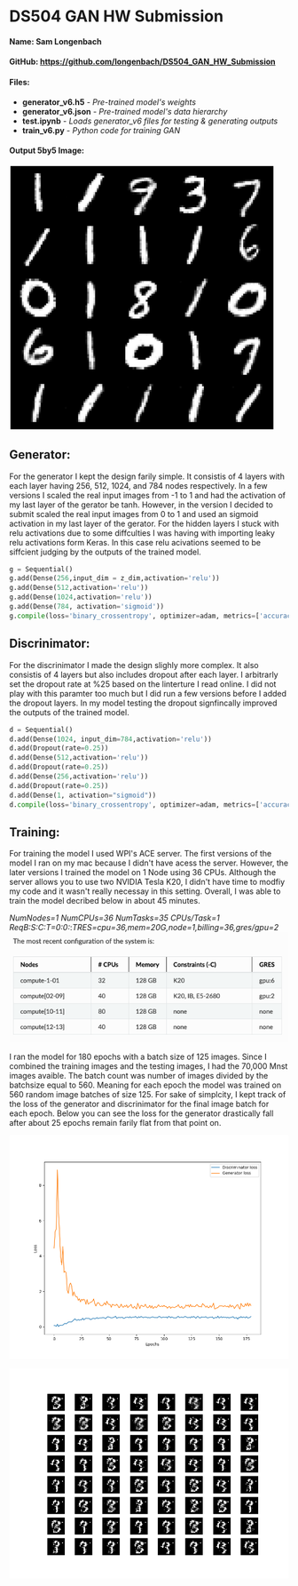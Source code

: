 # DS504 GAN HW Submission
#### Name: Sam Longenbach
#### GitHub: https://github.com/longenbach/DS504_GAN_HW_Submission
#### Files:
- **generator_v6.h5** - *Pre-trained model's weights*
- **generator_v6.json** - *Pre-trained model's data hierarchy*
- **test.ipynb** - *Loads generator_v6 files for testing & generating outputs*
- **train_v6.py** - *Python code for training GAN*
#### Output 5by5 Image: 

![5by5](img/5by5.png) 



## Generator:
For the generator I kept the design farily simple. It consistis of 4 layers with each layer having 256, 512, 1024, and 784 nodes respectively. In a few versions I scaled the real input images from -1 to 1 and had the activation of my last layer of the gerator be tanh. However, in the version I decided to submit scaled the real input images from 0 to 1 and used an sigmoid activation in my last layer  of the gerator. For the hidden layers I stuck with relu activations due to some diffculties I was having with importing leaky relu activations form Keras. In this case relu acivations seemed to be siffcient judging by the outputs of the trained model. 

```python
g = Sequential()
g.add(Dense(256,input_dim = z_dim,activation='relu'))
g.add(Dense(512,activation='relu'))
g.add(Dense(1024,activation='relu'))
g.add(Dense(784, activation='sigmoid')) 
g.compile(loss='binary_crossentropy', optimizer=adam, metrics=['accuracy'])
```

## Discrinimator:
For the discrinimator I made the design slighly more complex. It also consistis of 4 layers but also includes dropout after each layer. I arbitrarly set the dropout rate at %25 based on the linterture I read online. I did not play with this paramter too much but I did run a few versions before I added the dropout layers. In my model testing the dropout signfincally improved the outputs of the trained model.  

```python
d = Sequential()
d.add(Dense(1024, input_dim=784,activation='relu'))
d.add(Dropout(rate=0.25))
d.add(Dense(512,activation='relu'))
d.add(Dropout(rate=0.25))
d.add(Dense(256,activation='relu'))
d.add(Dropout(rate=0.25))
d.add(Dense(1, activation="sigmoid")) 
d.compile(loss='binary_crossentropy', optimizer=adam, metrics=['accuracy'])
```
## Training:
For training the model I used WPI's ACE server. The first versions of the model I ran on my mac because I didn't have acess the server. However, the later versions I trained the model on 1 Node using 36 CPUs. Although the server allows you to use two NVIDIA Tesla K20, I didn't have time to modfiy my code and it wasn't really necessay in this setting. Overall, I was able to train the model decribed below in about 45 minutes. 

*NumNodes=1 NumCPUs=36 NumTasks=35 CPUs/Task=1 ReqB:S:C:T=0:0:*:*TRES=cpu=36,mem=20G,node=1,billing=36,gres/gpu=2*
![ACE](img/ACE_server.png)

I ran the model for 180 epochs with a batch size of 125 images. Since I combined the training images and the testing images, I had the 70,000 Mnst images avaible. The batch count was number of images divided by the batchsize equal to 560. Meaning for each epoch the model was trained on 560 random image batches of size 125. For sake of simplcity, I kept track of the loss of the generator and discrinimator for the final image batch for each epoch. Below you can see the loss for the generator drastically fall after about 25 epochs remain farily flat from that point on.   
<!-- .element height="50%" width="50%" -->
![Loss](img/GAN__loss.png) 

![Gen](img/gen.gif) <!-- .element height="50%" width="50%" -->






